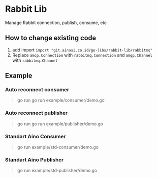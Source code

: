 # Rabbit Lib
Manage Rabbit connection, publish, consume, etc

## How to change existing code
1. add import `import "git.ainosi.co.id/go-libs/rabbit-lib/rabbitmq"`
2. Replace `amqp.Connection` with `rabbitmq.Connection` and `amqp.Channel` with `rabbitmq.Channel`

## Example
### Auto reconnect consumer
> go run go run example/consumer/demo.go

### Auto reconnect publisher
> go run go run example/publisher/demo.go

### Standart Aino Consumer
> go run example/std-consumer/demo.go

### Standart Aino Publisher
> go run example/std-publisher/demo.go